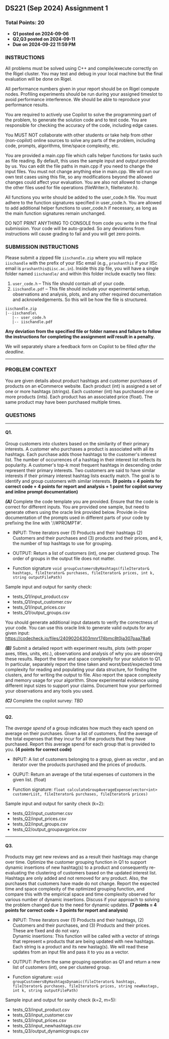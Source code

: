 ## DS221 (Sep 2024) Assignment 1

### Total Points: 20

* **Q1 posted on 2024-09-06**
* **Q2,Q3 posted on 2024-09-11**
* **Due on 2024-09-22 11:59 PM**

### INSTRUCTIONS
All problems must be solved using C++ and compile/execute correctly on the Rigel cluster. You may test and debug in your local machine but the final evaluation will be done on Rigel.

All performance numbers given in your report should be on Rigel compute nodes. Profiling experiments should be run during your assigned timeslot to avoid performance interference. We should be able to reproduce your performance results.

You are required to actively use Copilot to solve the programming part of the problem, to generate the solution code and to test code. You are responsible for checking the accuracy of the code, including edge cases.

You MUST NOT collaborate with other students or take help from other (non-copilot) online sources to solve any parts of the problem, including code, prompts, algorithms, time/space complexity, etc.

You are provided a main.cpp file which calls helper functions for tasks such as file reading. By default, this uses the sample input and output provided by us. You can edit the file paths in main.cpp if you need to change the input files. You must not change anything else in main.cpp. We will run our own test cases using this file, so any modifications beyond the allowed changes could affect your evaluation. You are also not allowed to change the other files used for file operations (fileWriter.h, fileIterator.h).

All functions you write should be added to the user_code.h file. You must adhere to the function signatures specified in user_code.h. You are allowed to add additional helper functions to user_code.h if necessary, as long as the main function signatures remain unchanged.

DO NOT PRINT ANYTHING TO CONSOLE from code you write in the final submission. Your code will be auto-graded. So any deviations from instructions will cause grading to fail and you will get zero points.

### SUBMISSION INSTRUCTIONS

Please submit a zipped file `iischandle.zip` where you will replace `iischandle` with the prefix of your IISc email (e.g., `prashanthis` if your IISc email is `prashanthis@iisc.ac.in`). Inside this zip file, you will have a single folder named `iischandle/` and within this folder include exactly two files:
  1. `user_code.h` – This file should contain all of your code.
  2. `iischandle.pdf` – This file should include your experimental setup, observations and analysis, plots, and any other required documentation and acknowledgements.
So this will be how the file is structured.
```
iischandle.zip
|--iischandle\
   |-- user_code.h
   |-- iischandle.pdf
```
**Any deviation from the specified file or folder names and failure to follow the instructions for completing the assignment *will* result in a penalty.**

We will separately share a feedback form on Copilot to be filled *after the deadline*.


-----------------------------------------------------------------------------------------------------------------------

### PROBLEM CONTEXT

You are given details about product hashtags and customer purchases of products on an eCommerce website. Each product (int) is assigned a set of one or more hashtags (strings). Each customer (int) has purchased one or more products (ints). Each product has an associated price (float). The same product may have been purchased multiple times.

### QUESTIONS
-----------------------------------------------------------------------------------------------------------------------

#### Q1.
Group customers into clusters based on the similarity of their primary interests. A customer who purchases a product is associated with all its hashtags. Each purchase adds those hashtags to the customer's interest list. The number of occurrences of a hashtag in their interest list reflects its popularity. A customer's top-k most frequent hashtags in descending order represent their primary interests. Two customers are said to have similar interests if their primary interest hashtag lists exactly match. The goal is to identify and group customers with similar interests. **(9 points = 4 points for correct code + 4 points for report and analysis + 1 point for copilot survey and inline prompt documentation)**

***(A)*** Complete the code template you are provided. Ensure that the code is correct for different inputs. You are provided one sample, but need to generate others using the oracle link provided below. Provide in-line documentation of the prompts used in different parts of your code by prefixing the line with '//#PROMPT#'.

* INPUT: Three iterators over (1) Products and their hashtags (2) Customers and their purchases and (3) products and their prices, and *k*, the number of top hashtags to use for grouping.

* OUTPUT: Return a list of customers (int), one per clustered group.
The order of groups in the output file does not matter.

* Function signature ``void groupCustomersByHashtags(fileIterator& hashtags, fileIterator& purchases, fileIterator& prices, int k, string outputFilePath)``

Sample input and output for sanity check:  
* tests_Q1/input_product.csv  
* tests_Q1/input_customer.csv  
* tests_Q1/input_prices.csv  
* tests_Q1/output_groups.csv  

You should generate additional input datasets to verify the correctness of your code. You can use this oracle link to generate valid outputs for any given input: https://codecheck.io/files/24090204303mnr174bmc8t0ja307paa78a6

***(B)*** Submit a detailed report with experiment results, plots (with proper axes, titles, units, etc.), observations and analysis of why you are observing these results. Report the time and space complexity for your solution to Q1. In particular, separately report the time taken and worst/best/expected time complexity for reading and populating your data structure, for finding the clusters, and for writing the output to file. Also report the space complexity and memory usage for your algorithm. Show experimental evidence using different input sizes to support your claims. Document how your performed your observations and any tools you used.

***(C)*** Complete the copilot survey: *TBD*

-----------------------------------------------------------------------------------------------------------------------

#### Q2.
The *average spend* of a group indicates how much they each spend on average on their purchases. Given a list of customers, find the average of the total expenses that they incur for all the products that they have purchased. Report this average spend for each group that is provided to you. **(4 points for correct code)** 

* INPUT: A list of customers belonging to a group, given as vector <int>, and an iterator over the products purchased and the prices of products. 

* OUPUT: Return an average of the total expenses of customers in the given list. (float)

* Function signature: ``float calculateGroupAverageExpense(vector<int> customerList, fileIterator& purchases, fileIterator& prices)``

Sample input and output for sanity check (k=2):  
* tests_Q2/input_customer.csv
* tests_Q2/input_prices.csv
* tests_Q2/input_groups.csv
* tests_Q2/output_groupavgprice.csv

-----------------------------------------------------------------------------------------------------------------

#### Q3.
Products may get new reviews and as a result their hashtags may change over time. Optimize the customer grouping function in Q1 to support dynamic insertions of new hashtag(s) to a product and consequently re-evaluating the clustering of customers based on the updated interest list. Hashtags are only added and not removed for any product. Also, the purchases that customers have made do not change. Report the expected time and space complexity of the optimized grouping function, and compare this with the empirical space and time complexity observed for various number of dynamic insertions. Discuss if your approach to solving the problem changed due to the need for dynamic updates. **(7 points = 4 points for correct code + 3 points for report and analysis)**

* INPUT: Three iterators over (1) Products and their hashtags, (2) Customers and their purchases, and (3) Products and their prices. These are fixed and do not vary.  
Dynamic insertions: This function will be called with a vector of strings that represent `m` products that are being updated with new hashtags. Each string is a product and its new hastag(s). We will read these updates from an input file and pass it to you as a vector. 

* OUTPUT:  Perform the same grouping operation as Q1 and return a new list of customers (int), one per clustered group. 

* Function signature: ``void groupCustomersByHashtagsDynamic(fileIterator& hashtags, fileIterator& purchases, fileIterator& prices, string newHastags, int k, string outputFilePath)``

Sample input and output for sanity check (k=2, m=5):
* tests_Q3/input_product.csv
* tests_Q3/input_customer.csv
* tests_Q3/input_prices.csv
* tests_Q3/input_newhashtags.csv
* tests_Q3/output_dynamicgroups.csv


